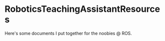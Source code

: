 RoboticsTeachingAssistantResources
==================================

Here's some documents I put together for the noobies @ ROS.
